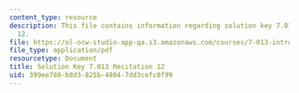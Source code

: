 ```yaml
---
content_type: resource
description: This file contains information regarding solution key 7.013 recitation
  12.
file: https://ol-ocw-studio-app-qa.s3.amazonaws.com/courses/7-013-introductory-biology-spring-2013/399ee788b8d3825b48047dd3cefc0f99_MIT7_013S12_RecitatSol_12.pdf
file_type: application/pdf
resourcetype: Document
title: Solution Key 7.013 Recitation 12
uid: 399ee788-b8d3-825b-4804-7dd3cefc0f99
---
```

